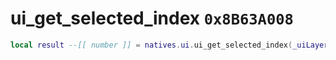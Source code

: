 # ui_get_selected_index `0x8B63A008`

```lua
local result --[[ number ]] = natives.ui.ui_get_selected_index(_uiLayer --[[ string ]], _validate --[[ boolean ]])
```